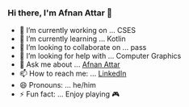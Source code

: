 ### Hi there, I'm Afnan Attar 👋

- 🔭 I’m currently working on ... CSES 
- 🌱 I’m currently learning ... Kotlin 
- 👯 I’m looking to collaborate on ... pass 
- 🤔 I’m looking for help with ... Computer Graphics
- 💬 Ask me about ... [Afnan Attar](https://in.linkedin.com/in/afnan-attar-6b79bb194/)
- 📫 How to reach me: ...  [LinkedIn](https://in.linkedin.com/in/afnan-attar-6b79bb194/)
- 😄 Pronouns: ... he/him
- ⚡ Fun fact: ... Enjoy playing :video_game:
